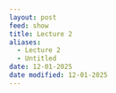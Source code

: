 ```yaml
---
layout: post
feed: show
title: Lecture 2
aliases:
  - Lecture 2
  - Untitled
date: 12-01-2025
date modified: 12-01-2025
---
```

